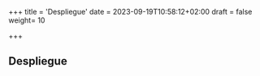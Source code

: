 +++
title = 'Despliegue'
date = 2023-09-19T10:58:12+02:00
draft = false
weight= 10

+++

## Despliegue
